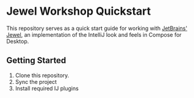# Jewel Workshop Quickstart

This repository serves as a quick start guide for working with [JetBrains' Jewel](https://github.com/JetBrains/jewel), an implementation of the IntelliJ look and feels in Compose for Desktop.

## Getting Started

1. Clone this repository.
2. Sync the project
3. Install required IJ plugins
